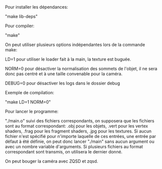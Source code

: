 Pour installer les dépendances:

"make lib-deps"

Pour compiler:

"make"

On peut utiliser plusieurs options indépendantes lors de la commande make:

LD=1 pour utiliser le loader fait à la main, la texture est buguée.

NORM=0 pour désactiver la normalisation des sommets de l'objet, il ne sera donc pas centré et à une taille convenable pour la caméra.

DEBUG=0 pour désactiver les logs dans le dossier debug

Exemple de compilation:

"make LD=1 NORM=0"

Pour lancer le programme:

"./main.o" suivi des fichiers correspondants, on supposera que les fichiers sont au format correspondant: .obj pour les objets, .vert pour les vertex shaders, .frag pour les fragment shaders, .jpg pour les textures. Si aucun fichier n'est spécifié pour n'importe laquelle de ces entrées, une entrée par défaut à été définie, on peut donc lancer "./main" sans aucun argument ou avec un nombre variable d'arguments.
Si plusieurs fichiers au format correspondant sont transmis, on utilisera le dernier donné.

On peut bouger la caméra avec ZQSD et zqsd.